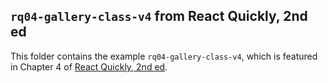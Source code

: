 ## `rq04-gallery-class-v4` from React Quickly, 2nd ed

This folder contains the example `rq04-gallery-class-v4`, which is featured in Chapter 4 of [React Quickly, 2nd ed](https://reactquickly.dev).
